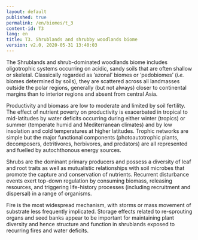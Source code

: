```yaml
---
layout: default
published: true
permalink: /en/biomes/t_3
content-id: T3
lang: en
title: T3. Shrublands and shrubby woodlands biome
version: v2.0, 2020-05-31 13:40:03
---
```


The Shrublands and shrub-dominated woodlands biome includes oligotrophic systems occurring on acidic, sandy soils that are often shallow or skeletal. Classically regarded as ‘azonal’ biomes or ‘pedobiomes’ (<i>i.e.</i> biomes determined by soils), they are scattered across all landmasses outside the polar regions, generally (but not always) closer to continental margins than to interior regions and absent from central Asia. 

Productivity and biomass are low to moderate and limited by soil fertility. The effect of nutrient poverty on productivity is exacerbated in tropical to mid-latitudes by water deficits occurring during either winter (tropics) or summer (temperate humid and Mediterranean climates) and by low insolation and cold temperatures at higher latitudes. Trophic networks are simple but the major functional components (photoautotrophic plants, decomposers, detritivores, herbivores, and predators) are all represented and fuelled by autochthonous energy sources. 

Shrubs are the dominant primary producers and possess a diversity of leaf and root traits as well as mutualistic relationships with soil microbes that promote the capture and conservation of nutrients. Recurrent disturbance events exert top-down regulation by consuming biomass, releasing resources, and triggering life-history processes (including recruitment and dispersal) in a range of organisms. 

Fire is the most widespread mechanism, with storms or mass movement of substrate less frequently implicated. Storage effects related to re-sprouting organs and seed banks appear to be important for maintaining plant diversity and hence structure and function in shrublands exposed to recurring fires and water deficits.
